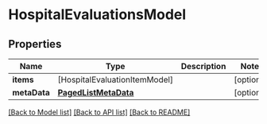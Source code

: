 # HospitalEvaluationsModel

## Properties
Name | Type | Description | Notes
------------ | ------------- | ------------- | -------------
**items** | [HospitalEvaluationItemModel] |  | [optional] 
**metaData** | [**PagedListMetaData**](PagedListMetaData.md) |  | [optional] 

[[Back to Model list]](../README.md#documentation-for-models) [[Back to API list]](../README.md#documentation-for-api-endpoints) [[Back to README]](../README.md)


